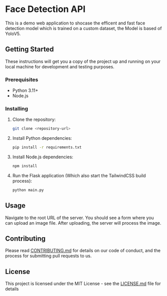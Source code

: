 
# Face Detection API

This is a demo web application to shocase the efficent and fast face detection model which is trained on a custom dataset, the Model is based of YoloV5.

## Getting Started

These instructions will get you a copy of the project up and running on your local machine for development and testing purposes.

### Prerequisites

- Python 3.11+
- Node.js

### Installing

1. Clone the repository:

    ```sh
    git clone <repository-url>
    ```

2. Install Python dependencies:

    ```sh
    pip install -r requirements.txt
    ```

3. Install Node.js dependencies:

    ```sh
    npm install
    ```

4. Run the Flask application (Which also start the TailwindCSS build process):

    ```sh
    python main.py
    ```

## Usage

Navigate to the root URL of the server. You should see a form where you can upload an image file. After uploading, the server will process the image.

## Contributing

Please read [CONTRIBUTING.md](CONTRIBUTING.md) for details on our code of conduct, and the process for submitting pull requests to us.

## License

This project is licensed under the MIT License - see the [LICENSE.md](LICENSE.md) file for details